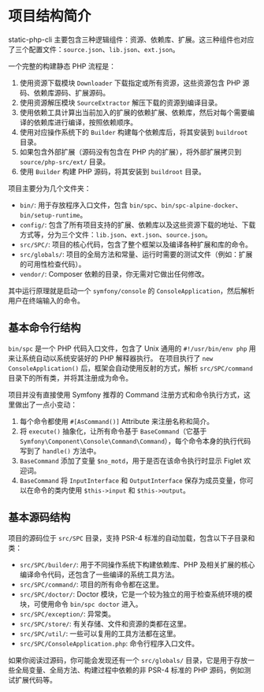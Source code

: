 # 项目结构简介

static-php-cli 主要包含三种逻辑组件：资源、依赖库、扩展。这三种组件也对应了三个配置文件：`source.json`、`lib.json`、`ext.json`。

一个完整的构建静态 PHP 流程是：

1. 使用资源下载模块 `Downloader` 下载指定或所有资源，这些资源包含 PHP 源码、依赖库源码、扩展源码。
2. 使用资源解压模块 `SourceExtractor` 解压下载的资源到编译目录。
3. 使用依赖工具计算出当前加入的扩展的依赖扩展、依赖库，然后对每个需要编译的依赖库进行编译，按照依赖顺序。
4. 使用对应操作系统下的 `Builder` 构建每个依赖库后，将其安装到 `buildroot` 目录。
5. 如果包含外部扩展（源码没有包含在 PHP 内的扩展），将外部扩展拷贝到 `source/php-src/ext/` 目录。
6. 使用 `Builder` 构建 PHP 源码，将其安装到 `buildroot` 目录。

项目主要分为几个文件夹：

- `bin/`: 用于存放程序入口文件，包含 `bin/spc`、`bin/spc-alpine-docker`、`bin/setup-runtime`。
- `config/`: 包含了所有项目支持的扩展、依赖库以及这些资源下载的地址、下载方式等，分为三个文件：`lib.json`、`ext.json`、`source.json`。
- `src/SPC/`: 项目的核心代码，包含了整个框架以及编译各种扩展和库的命令。
- `src/globals/`: 项目的全局方法和常量、运行时需要的测试文件（例如：扩展的可用性检查代码）。
- `vendor/`: Composer 依赖的目录，你无需对它做出任何修改。

其中运行原理就是启动一个 `symfony/console` 的 `ConsoleApplication`，然后解析用户在终端输入的命令。

## 基本命令行结构

`bin/spc` 是一个 PHP 代码入口文件，包含了 Unix 通用的 `#!/usr/bin/env php` 用来让系统自动以系统安装好的 PHP 解释器执行。
在项目执行了 `new ConsoleApplication()` 后，框架会自动使用反射的方式，解析 `src/SPC/command` 目录下的所有类，并将其注册成为命令。

项目并没有直接使用 Symfony 推荐的 Command 注册方式和命令执行方式，这里做出了一点小变动：

1. 每个命令都使用 `#[AsCommand()]` Attribute 来注册名称和简介。
2. 将 `execute()` 抽象化，让所有命令基于 `BaseCommand`（它基于 `Symfony\Component\Console\Command\Command`），每个命令本身的执行代码写到了 `handle()` 方法中。
3. `BaseCommand` 添加了变量 `$no_motd`，用于是否在该命令执行时显示 Figlet 欢迎词。
4. `BaseCommand` 将 `InputInterface` 和 `OutputInterface` 保存为成员变量，你可以在命令的类内使用 `$this->input` 和 `$this->output`。

## 基本源码结构

项目的源码位于 `src/SPC` 目录，支持 PSR-4 标准的自动加载，包含以下子目录和类：

- `src/SPC/builder/`: 用于不同操作系统下构建依赖库、PHP 及相关扩展的核心编译命令代码，还包含了一些编译的系统工具方法。
- `src/SPC/command/`: 项目的所有命令都在这里。
- `src/SPC/doctor/`: Doctor 模块，它是一个较为独立的用于检查系统环境的模块，可使用命令 `bin/spc doctor` 进入。
- `src/SPC/exception/`: 异常类。
- `src/SPC/store/`: 有关存储、文件和资源的类都在这里。
- `src/SPC/util/`: 一些可以复用的工具方法都在这里。
- `src/SPC/ConsoleApplication.php`: 命令行程序入口文件。

如果你阅读过源码，你可能会发现还有一个 `src/globals/` 目录，它是用于存放一些全局变量、全局方法、构建过程中依赖的非 PSR-4 标准的 PHP 源码，例如测试扩展代码等。
